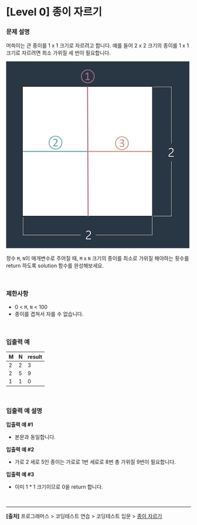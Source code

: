 # [Level 0] 종이 자르기

### 문제 설명
머쓱이는 큰 종이를 1 x 1 크기로 자르려고 합니다. 예를 들어 2 x 2 크기의 종이를 1 x 1 크기로 자르려면 최소 가위질 세 번이 필요합니다.

![alt text](image.png)

정수 `M`, `N`이 매개변수로 주어질 때, `M` x `N` 크기의 종이를 최소로 가위질 해야하는 횟수를 return 하도록 solution 함수를 완성해보세요.

<br>

### 제한사항
* 0 < `M`, `N` < 100
* 종이를 겹쳐서 자를 수 없습니다.

<br>

### 입출력 예
|M|N|result|
|-|-|------|
|2|2|3|
|2|5|9|
|1|1|0|

<br>

### 입출력 예 설명
**입출력 예 #1**
* 본문과 동일합니다.

**입출력 예 #2**
* 가로 2 세로 5인 종이는 가로로 1번 세로로 8번 총 가위질 9번이 필요합니다.

**입출력 예 #3**
* 이미 1 * 1 크기이므로 0을 return 합니다.

<br>

---
**[출처]** 프로그래머스 > 코딩테스트 연습 > 코딩테스트 입문 > [종이 자르기](https://school.programmers.co.kr/learn/courses/30/lessons/120922)